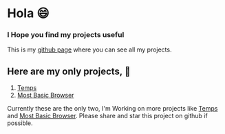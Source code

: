 # **Hola** 😄
### I Hope you find my projects useful
This is my [github page](https://github.com/Harshu743) where you can see all my projects.

## Here are my only projects, 🔽
1. [Temps](https://github.com/Harshu743/Temps)
2. [Most Basic Browser](https://github.com/Harshu743/MostBasicBrowser)

Currently these are the only two, I'm Working on more projects like [Temps](https://github.com/Harshu743/Temps) and [Most Basic Browser](https://github.com/Harshu743/MostBasicBrowser).
Please share and star this project on github if possible.
